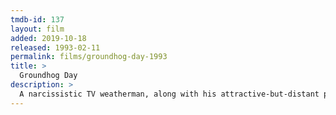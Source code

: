 ```yaml
---
tmdb-id: 137
layout: film
added: 2019-10-18
released: 1993-02-11
permalink: films/groundhog-day-1993
title: >
  Groundhog Day
description: >
  A narcissistic TV weatherman, along with his attractive-but-distant producer, and his mawkish cameraman, is sent to report on Groundhog Day in the small town of Punxsutawney, where he finds himself repeating the same day over and over.
---
```


